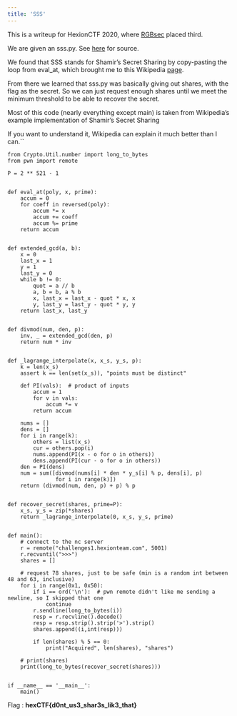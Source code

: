```yaml
---
title: 'SSS'
---
```


This is a writeup for HexionCTF 2020, where [RGBsec](https://rgbsec.xyz) placed third.

We are given an sss.py. See [here](https://pastebin.com/uYwhAUcX) for source.

We found that SSS stands for Shamir’s Secret Sharing by copy-pasting the loop from eval_at, which brought me to this Wikipedia [page](https://en.wikipedia.org/wiki/Shamir's_Secret_Sharing). 

From there we learned that sss.py was basically giving out shares, with the flag as the secret. So we can just request enough shares until we meet the minimum threshold to be able to recover the secret.

<!--more-->


Most of this code (nearly everything except main) is taken from Wikipedia’s example implementation of Shamir’s Secret Sharing

If you want to understand it, Wikipedia can explain it much better than I can.``

```
from Crypto.Util.number import long_to_bytes
from pwn import remote
 
P = 2 ** 521 - 1
 
 
def eval_at(poly, x, prime):
    accum = 0
    for coeff in reversed(poly):
        accum *= x
        accum += coeff
        accum %= prime
    return accum
 
 
def extended_gcd(a, b):
    x = 0
    last_x = 1
    y = 1
    last_y = 0
    while b != 0:
        quot = a // b
        a, b = b, a % b
        x, last_x = last_x - quot * x, x
        y, last_y = last_y - quot * y, y
    return last_x, last_y
 
 
def divmod(num, den, p):
    inv, _ = extended_gcd(den, p)
    return num * inv
 
 
def _lagrange_interpolate(x, x_s, y_s, p):
    k = len(x_s)
    assert k == len(set(x_s)), "points must be distinct"
 
    def PI(vals):  # product of inputs
        accum = 1
        for v in vals:
            accum *= v
        return accum
 
    nums = []
    dens = []
    for i in range(k):
        others = list(x_s)
        cur = others.pop(i)
        nums.append(PI(x - o for o in others))
        dens.append(PI(cur - o for o in others))
    den = PI(dens)
    num = sum([divmod(nums[i] * den * y_s[i] % p, dens[i], p)
               for i in range(k)])
    return (divmod(num, den, p) + p) % p
 
 
def recover_secret(shares, prime=P):
    x_s, y_s = zip(*shares)
    return _lagrange_interpolate(0, x_s, y_s, prime)
 
 
def main():
    # connect to the nc server
    r = remote("challenges1.hexionteam.com", 5001)
    r.recvuntil(">>>")
    shares = []
 
    # request 78 shares, just to be safe (min is a random int between 48 and 63, inclusive)
    for i in range(0x1, 0x50):
        if i == ord('\n'):  # pwn remote didn't like me sending a newline, so I skipped that one
            continue
        r.sendline(long_to_bytes(i))
        resp = r.recvline().decode()
        resp = resp.strip().strip('>').strip()
        shares.append((i,int(resp)))
 
        if len(shares) % 5 == 0:
            print("Acquired", len(shares), "shares")
 
    # print(shares)
    print(long_to_bytes(recover_secret(shares)))
 
 
if __name__ == '__main__':
    main()
```

Flag : **hexCTF{d0nt_us3_shar3s_lik3_that}**
